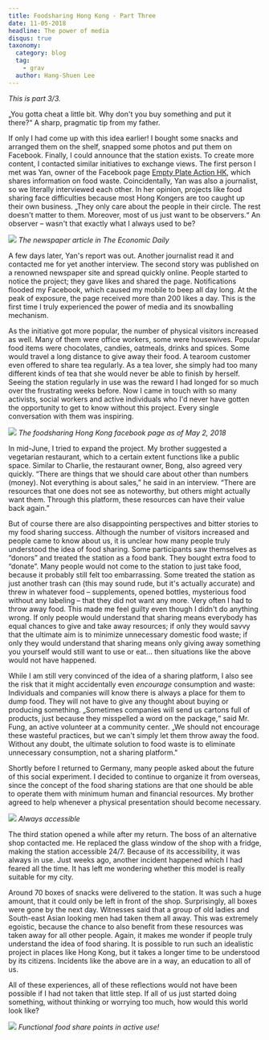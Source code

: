 ```yaml
---
title: Foodsharing Hong Kong - Part Three
date: 11-05-2018
headline: The power of media
disqus: true
taxonomy:
  category: blog
  tag:
    - grav
  author: Hang-Shuen Lee
---
```

*This is part 3/3.*

„You gotta cheat a little bit. Why don't you buy something and put it there?“ A sharp, pragmatic tip from my father.

If only I had come up with this idea earlier! I bought some snacks and arranged them on the shelf, snapped some photos and put them on Facebook. Finally, I could announce that the station exists. To create more content, I contacted similar initiatives to exchange views. The first person I met was Yan, owner of the Facebook page [Empty Plate Action HK](https://www.facebook.com/EmptyPlateActionHK/), which shares information on food waste. Coincidentally, Yan was also a journalist, so we literally interviewed each other. In her opinion, projects like food sharing face difficulties because most Hong Kongers are too caught up their own business. „They only care about the people in their circle. The rest doesn't matter to them. Moreover, most of us just want to be observers.“ An observer – wasn't that exactly what I always used to be?

![](fshk_newspaper.jpg) *The newspaper article in The Economic Daily*

A few days later, Yan's report was out. Another journalist read it and contacted me for yet another interview. The second story was published on a renowned newspaper site and spread quickly online. People started to notice the project; they gave likes and shared the page. Notifications flooded my Facebook, which caused my mobile to beep all day long. At the peak of exposure, the page received more than 200 likes a day. This is the first time I truly experienced the power of media and its snowballing mechanism.

As the initiative got more popular, the number of physical visitors increased as well. Many of them were office workers, some were housewives. Popular food items were chocolates, candies, oatmeals, drinks and spices. Some would travel a long distance to give away their food. A tearoom customer even offered to share tea regularly. As a tea lover, she simply had too many different kinds of tea that she would never be able to finish by herself. Seeing the station regularly in use was the reward I had longed for so much over the frustrating weeks before. Now I came in touch with so many activists, social workers and active individuals who I'd never have gotten the opportunity to get to know without this project. Every single conversation with them was inspiring.

![](fshk_facebook.jpg) *The foodsharing Hong Kong facebook page as of May 2, 2018*

In mid-June, I tried to expand the project. My brother suggested a vegetarian restaurant, which to a certain extent functions like a public space. Similar to Charlie, the restaurant owner, Bong, also agreed very quickly. “There are things that we should care about other than numbers (money). Not everything is about sales,” he said in an interview. “There are resources that one does not see as noteworthy, but others might actually want them. Through this platform, these resources can have their value back again.”

But of course there are also disappointing perspectives and bitter stories to my food sharing success. Although the number of visitors increased and people came to know about us, it is unclear how many people truly understood the idea of food sharing. Some participants saw themselves as “donors” and treated the station as a food bank. They bought extra food to “donate”. Many people would not come to the station to just take food, because it probably still felt too embarrassing. Some treated the station as just another trash can (this may sound rude, but it's actually accurate) and threw in whatever food – supplements, opened bottles, mysterious food without any labeling – that they did not want any more. Very often I had to throw away food. This made me feel guilty even though I didn't do anything wrong. If only people would understand that sharing means everybody has equal chances to give and take away resources; if only they would savvy that the ultimate aim is to minimize unnecessary domestic food waste; if only they would understand that sharing means only giving away something you yourself would still want to use or eat… then situations like the above would not have happened.

While I am still very convinced of the idea of a sharing platform, I also see the risk that it might accidentally even *encourage* consumption and waste: Individuals and companies will know there is always a place for them to dump food. They will not have to give any thought about buying or producing something. „Sometimes companies will send us cartons full of products, just because they misspelled a word on the package,“ said Mr. Fung, an active volunteer at a community center. „We should not encourage these wasteful practices, but we can't simply let them throw away the food. Without any doubt, the ultimate solution to food waste is to eliminate unnecessary consumption, not a sharing platform."

Shortly before I returned to Germany, many people asked about the future of this social experiment. I decided to continue to organize it from overseas, since the concept of the food sharing stations are that one should be able to operate them with minimum human and financial resources. My brother agreed to help whenever a physical presentation should become necessary.

![](fspblack.jpg) *Always accessible*

The third station opened a while after my return. The boss of an alternative shop contacted me. He replaced the glass window of the shop with a fridge, making the station accessible 24/7. Because of its accessibility, it was always in use. Just weeks ago, another incident happened which I had feared all the time. It has left me wondering whether this model is really suitable for my city.

Around 70 boxes of snacks were delivered to the station. It was such a huge amount, that it could only be left in front of the shop. Surprisingly, all boxes were gone by the next day. Witnesses said that a group of old ladies and South-east Asian looking men had taken them all away. This was extremely egoistic, because the chance to also benefit from these resources was taken away for all other people. Again, it makes me wonder if people truly understand the idea of food sharing. It is possible to run such an idealistic project in places like Hong Kong, but it takes a longer time to be understood by its citizens. Incidents like the above are in a way, an education to all of us.

All of these experiences, all of these reflections would not have been possible if I had not taken that little step. If all of us just started doing something, without thinking or worrying too much, how would this world look like?

![](fsp_collage.jpg) *Functional food share points in active use!*